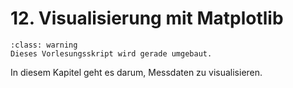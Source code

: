 # 12. Visualisierung mit Matplotlib

```{admonition} Hinweise zur Vorlesung Objektorientierte Programmierung im WiSe 2025/26
:class: warning
Dieses Vorlesungsskript wird gerade umgebaut.
```

In diesem Kapitel geht es darum, Messdaten zu visualisieren.
